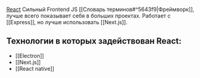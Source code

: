 [React](https://react.dev/) Сильный Frontend JS [[Словарь терминов#^5643f9|Фреймворк]], лучше всего показывает себя в больших проектах.
Работает с [[Express]], но лучше использовать [[Next.js]].
## Технологии в которых задействован React:
- [[Electron]]
- [[Next.js]]
- [[React native]]
